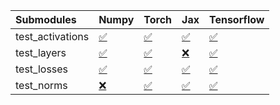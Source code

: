 | Submodules       | Numpy                                                                                                                           | Torch                                                                                                                           | Jax                                                                                                                             | Tensorflow                                                                                                                      |
|:-----------------|:--------------------------------------------------------------------------------------------------------------------------------|:--------------------------------------------------------------------------------------------------------------------------------|:--------------------------------------------------------------------------------------------------------------------------------|:--------------------------------------------------------------------------------------------------------------------------------|
| test_activations | <a href="https://github.com/unifyai/ivy/runs/7850336033?check_suite_focus=true" rel="noopener noreferrer" target="_blank">✅</a> | <a href="https://github.com/unifyai/ivy/runs/7850336264?check_suite_focus=true" rel="noopener noreferrer" target="_blank">✅</a> | <a href="https://github.com/unifyai/ivy/runs/7850336486?check_suite_focus=true" rel="noopener noreferrer" target="_blank">✅</a> | <a href="https://github.com/unifyai/ivy/runs/7850336703?check_suite_focus=true" rel="noopener noreferrer" target="_blank">✅</a> |
| test_layers      | <a href="https://github.com/unifyai/ivy/runs/7850336098?check_suite_focus=true" rel="noopener noreferrer" target="_blank">✅</a> | <a href="https://github.com/unifyai/ivy/runs/7850336314?check_suite_focus=true" rel="noopener noreferrer" target="_blank">✅</a> | <a href="https://github.com/unifyai/ivy/runs/7850336538?check_suite_focus=true" rel="noopener noreferrer" target="_blank">❌</a> | <a href="https://github.com/unifyai/ivy/runs/7850336744?check_suite_focus=true" rel="noopener noreferrer" target="_blank">✅</a> |
| test_losses      | <a href="https://github.com/unifyai/ivy/runs/7850336156?check_suite_focus=true" rel="noopener noreferrer" target="_blank">✅</a> | <a href="https://github.com/unifyai/ivy/runs/7850336375?check_suite_focus=true" rel="noopener noreferrer" target="_blank">✅</a> | <a href="https://github.com/unifyai/ivy/runs/7850336611?check_suite_focus=true" rel="noopener noreferrer" target="_blank">✅</a> | <a href="https://github.com/unifyai/ivy/runs/7850336790?check_suite_focus=true" rel="noopener noreferrer" target="_blank">✅</a> |
| test_norms       | <a href="https://github.com/unifyai/ivy/runs/7850336218?check_suite_focus=true" rel="noopener noreferrer" target="_blank">❌</a> | <a href="https://github.com/unifyai/ivy/runs/7850336430?check_suite_focus=true" rel="noopener noreferrer" target="_blank">✅</a> | <a href="https://github.com/unifyai/ivy/runs/7850336659?check_suite_focus=true" rel="noopener noreferrer" target="_blank">✅</a> | <a href="https://github.com/unifyai/ivy/runs/7850336840?check_suite_focus=true" rel="noopener noreferrer" target="_blank">✅</a> |